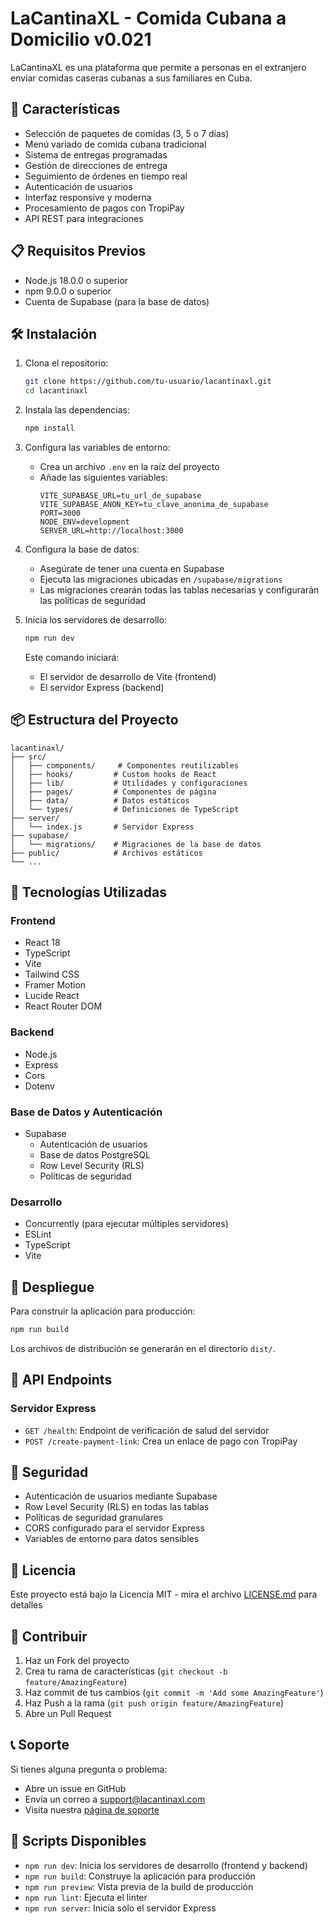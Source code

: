 # LaCantinaXL - Comida Cubana a Domicilio v0.021

LaCantinaXL es una plataforma que permite a personas en el extranjero enviar comidas caseras cubanas a sus familiares en Cuba.

## 🚀 Características

- Selección de paquetes de comidas (3, 5 o 7 días)
- Menú variado de comida cubana tradicional
- Sistema de entregas programadas
- Gestión de direcciones de entrega
- Seguimiento de órdenes en tiempo real
- Autenticación de usuarios
- Interfaz responsive y moderna
- Procesamiento de pagos con TropiPay
- API REST para integraciones

## 📋 Requisitos Previos

- Node.js 18.0.0 o superior
- npm 9.0.0 o superior
- Cuenta de Supabase (para la base de datos)

## 🛠️ Instalación

1. Clona el repositorio:
   ```bash
   git clone https://github.com/tu-usuario/lacantinaxl.git
   cd lacantinaxl
   ```

2. Instala las dependencias:
   ```bash
   npm install
   ```

3. Configura las variables de entorno:
   - Crea un archivo `.env` en la raíz del proyecto
   - Añade las siguientes variables:
     ```
     VITE_SUPABASE_URL=tu_url_de_supabase
     VITE_SUPABASE_ANON_KEY=tu_clave_anonima_de_supabase
     PORT=3000
     NODE_ENV=development
     SERVER_URL=http://localhost:3000
     ```

4. Configura la base de datos:
   - Asegúrate de tener una cuenta en Supabase
   - Ejecuta las migraciones ubicadas en `/supabase/migrations`
   - Las migraciones crearán todas las tablas necesarias y configurarán las políticas de seguridad

5. Inicia los servidores de desarrollo:
   ```bash
   npm run dev
   ```
   Este comando iniciará:
   - El servidor de desarrollo de Vite (frontend)
   - El servidor Express (backend)

## 📦 Estructura del Proyecto

```
lacantinaxl/
├── src/
│   ├── components/     # Componentes reutilizables
│   ├── hooks/         # Custom hooks de React
│   ├── lib/           # Utilidades y configuraciones
│   ├── pages/         # Componentes de página
│   ├── data/          # Datos estáticos
│   └── types/         # Definiciones de TypeScript
├── server/
│   └── index.js       # Servidor Express
├── supabase/
│   └── migrations/    # Migraciones de la base de datos
├── public/            # Archivos estáticos
└── ...
```

## 🔧 Tecnologías Utilizadas

### Frontend
- React 18
- TypeScript
- Vite
- Tailwind CSS
- Framer Motion
- Lucide React
- React Router DOM

### Backend
- Node.js
- Express
- Cors
- Dotenv

### Base de Datos y Autenticación
- Supabase
  - Autenticación de usuarios
  - Base de datos PostgreSQL
  - Row Level Security (RLS)
  - Políticas de seguridad

### Desarrollo
- Concurrently (para ejecutar múltiples servidores)
- ESLint
- TypeScript
- Vite

## 🚀 Despliegue

Para construir la aplicación para producción:

```bash
npm run build
```

Los archivos de distribución se generarán en el directorio `dist/`.

## 📝 API Endpoints

### Servidor Express

- `GET /health`: Endpoint de verificación de salud del servidor
- `POST /create-payment-link`: Crea un enlace de pago con TropiPay

## 🔐 Seguridad

- Autenticación de usuarios mediante Supabase
- Row Level Security (RLS) en todas las tablas
- Políticas de seguridad granulares
- CORS configurado para el servidor Express
- Variables de entorno para datos sensibles

## 📄 Licencia

Este proyecto está bajo la Licencia MIT - mira el archivo [LICENSE.md](LICENSE.md) para detalles

## 🤝 Contribuir

1. Haz un Fork del proyecto
2. Crea tu rama de características (`git checkout -b feature/AmazingFeature`)
3. Haz commit de tus cambios (`git commit -m 'Add some AmazingFeature'`)
4. Haz Push a la rama (`git push origin feature/AmazingFeature`)
5. Abre un Pull Request

## 📞 Soporte

Si tienes alguna pregunta o problema:

- Abre un issue en GitHub
- Envía un correo a support@lacantinaxl.com
- Visita nuestra [página de soporte](https://lacantinaxl.com/support)

## 🔄 Scripts Disponibles

- `npm run dev`: Inicia los servidores de desarrollo (frontend y backend)
- `npm run build`: Construye la aplicación para producción
- `npm run preview`: Vista previa de la build de producción
- `npm run lint`: Ejecuta el linter
- `npm run server`: Inicia solo el servidor Express